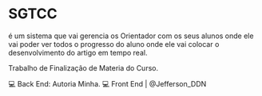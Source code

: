# SGTCC
é um sistema que vai gerencia os Orientador com os seus alunos onde ele vai poder ver todos o progresso do aluno
onde ele vai colocar o desenvolvimento do artigo em tempo real.

Trabalho de Finalização de Materia do Curso.

💻 Back End: Autoria Minha.
💻 Front End | @Jefferson_DDN
